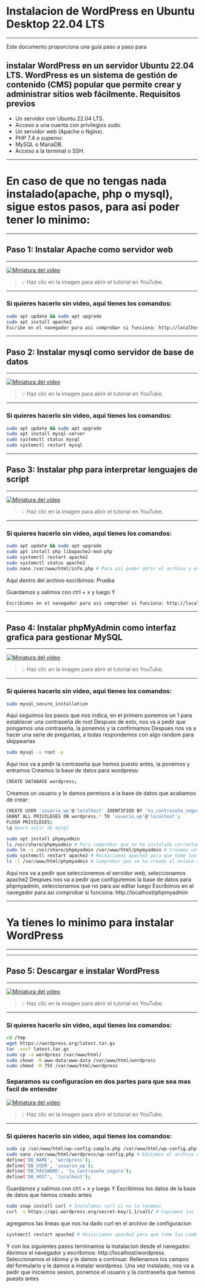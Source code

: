 
# Instalacion de WordPress en Ubuntu Desktop 22.04 LTS

-------------------
Este documento proporciona una guía paso a paso para

instalar WordPress en un servidor Ubuntu 22.04 LTS. WordPress es un sistema de gestión de contenido (CMS) popular que permite crear y administrar sitios web fácilmente.
Requisitos previos
-------------------

- Un servidor con Ubuntu 22.04 LTS.
- Acceso a una cuenta con privilegios sudo.
- Un servidor web (Apache o Nginx).
- PHP 7.4 o superior.
- MySQL o MariaDB.
- Acceso a la terminal o SSH.

----------------------------
# En caso de que no tengas nada instalado(apache, php o mysql), sigue estos pasos, para asi poder tener lo minimo:
-----------------------------
## Paso 1: Instalar Apache como servidor web
-----------------------------

[![Miniatura del video](https://img.youtube.com/vi/OJctgGheJWM/0.jpg)](https://youtu.be/OJctgGheJWM)

> 💡 Haz clic en la imagen para abrir el tutorial en YouTube.

---

### Si quieres hacerlo sin video, aqui tienes los comandos:

```bash
sudo apt update && sudo apt upgrade 
sudo apt install apache2
Escribe en el navegador para asi comprobar si funciona: http://localhost
```

-----------------------------
## Paso 2: Instalar mysql como servidor de base de datos
-----------------------------


[![Miniatura del video](https://img.youtube.com/vi/TYBH9TrAVuQ/0.jpg)](https://youtu.be/TYBH9TrAVuQ)

> 💡 Haz clic en la imagen para abrir el tutorial en YouTube.

---

### Si quieres hacerlo sin video, aqui tienes los comandos:

```bash
sudo apt update && sudo apt upgrade 
sudo apt install mysql-server
sudo systemctl status mysql
sudo systemctl restart mysql
```
-----------------------------
## Paso 3: Instalar php para interpretar lenguajes de script
-----------------------------

[![Miniatura del video](https://img.youtube.com/vi/ynWNmDkDOHQ/0.jpg)](https://youtu.be/ynWNmDkDOHQ)

> 💡 Haz clic en la imagen para abrir el tutorial en YouTube.

---
### Si quieres hacerlo sin video, aqui tienes los comandos:

```bash
sudo apt update && sudo apt upgrade 
sudo apt install php libapache2-mod-php
sudo systemctl restart apache2
sudo systemctl status apache2
sudo nano /var/www/html/info.php # Para asi poder abrir el archivo y escribir 
```
Aqui dentro del archivo escribimos: Prueba<?php phpinfo();?> 

Guardamos y salimos con ctrl + x y luego Y
```bash
Escribimos en el navegador para asi comprobar si funciona: http://localhost/info.php
```


-----------------------------
## Paso 4: Instalar phpMyAdmin como interfaz grafica para gestionar MySQL
-----------------------------

[![Miniatura del video](https://img.youtube.com/vi/T_JIIF7DvOM/0.jpg)](https://youtu.be/T_JIIF7DvOM)


> 💡 Haz clic en la imagen para abrir el tutorial en YouTube.

---
### Si quieres hacerlo sin video, aqui tienes los comandos:
```bash
sudo mysql_secure_installation
```
Aqui seguimos los pasos que nos indica, en el primero ponemos un 1 para establecer una contraseña de root
Despues de esto, nos va a pedir que pongamos una contraseña, la ponemos y la confirmamos
Despues nos va a hacer una serie de preguntas, a todas respondemos con algo random para skippearlas

```bash
sudo mysql -u root -p
```

Aqui nos va a pedir la contraseña que hemos puesto antes, la ponemos y entramos
Creamos la base de datos para wordpress:

```bash
CREATE DATABASE wordpress;
```
Creamos un usuario y le damos permisos a la base de datos que acabamos de crear:
```bash
CREATE USER 'usuario_wp'@'localhost' IDENTIFIED BY 'tu_contraseña_segura';
GRANT ALL PRIVILEGES ON wordpress.* TO 'usuario_wp'@'localhost';
FLUSH PRIVILEGES;
\q #para salir de mysql
``` 

```bash
sudo apt install phpmyadmin
ls /usr/share/phpmyadmin # Para comprobar que se ha instalado correctamente
sudo ln -s /usr/share/phpmyadmin /var/www/html/phpmyadmin # Creamos un enlace simbolico para asi poder acceder desde el navegador
sudo systemctl restart apache2 # Reiniciamos apache2 para que tome los cambios
ls -l /var/www/html/phpmyadmin # Comprobar que se ha creado el enlace simbolico
``` 
Aqui nos va a pedir que seleccionemos el servidor web, seleccionamos apache2 
Despues nos va a pedir que configuremos la base de datos para phpmyadmin, seleccionamos que no para asi editar luego
Escribimos en el navegador para asi comprobar si funciona: http://localhost/phpmyadmin

-----------------------------
# Ya tienes lo minimo para instalar WordPress
-----------------------------

-----------------------------
## Paso 5: Descargar e instalar WordPress
-----------------------------

[![Miniatura del video](https://img.youtube.com/vi/rCi40_MIWpc/0.jpg)](https://youtu.be/rCi40_MIWpc)

> 💡 Haz clic en la imagen para abrir el tutorial en YouTube.

---
### Si quieres hacerlo sin video, aqui tienes los comandos:
```bash
cd /tmp
wget https://wordpress.org/latest.tar.gz
tar -xvzf latest.tar.gz
sudo cp -a wordpress /var/www/html/
sudo chown -R www-data:www-data /var/www/html/wordpress
sudo chmod -R 755 /var/www/html/wordpress
```

### Separamos su configuracion en dos partes para que sea mas facil de entender

[![Miniatura del video](https://img.youtube.com/vi/NDX1tocnHxY/0.jpg)](https://youtu.be/NDX1tocnHxY)

> 💡 Haz clic en la imagen para abrir el tutorial en YouTube.

---
### Si quieres hacerlo sin video, aqui tienes los comandos:

```bash
sudo cp /var/www/html/wp-config-sample.php /var/www/html/wp-config.php
sudo nano /var/www/html/wordpress/wp-config.php # Editamos el archivo de configuracion
define('DB_NAME', 'wordpress');
define('DB_USER', 'usuario_wp');
define('DB_PASSWORD', 'tu_contraseña_segura');
define('DB_HOST', 'localhost');
```
Guardamos y salimos con ctrl + x y luego Y
Escribimos los datos de la base de datos que hemos creado antes
```bash
sudo snap install curl # Instalamos curl si no lo tenemos
curl -s https://api.wordpress.org/secret-key/1.1/salt/ # Copiamos las lineas que nos da y las pegamos en el archivo de configuracion, reemplazando las que ya hay
```
agregamos las lineas que nos ha dado curl en el archivo de configuracion
```bash
systemctl restart apache2 # Reiniciamos apache2 para que tome los cambios
```
Y con los siguientes pasos terminamos la instalacion desde el navegador.
Abrimos el navegador y escribimos: http://localhost/wordpress.
Seleccionamos el idioma y le damos a continuar.
Rellenamos los campos del formulario y le damos a instalar wordpress.
Una vez instalado, nos va a pedir que iniciemos sesion, ponemos el usuario y la contraseña que hemos puesto antes
```